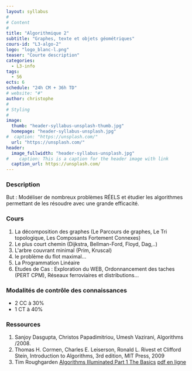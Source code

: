 ```yaml
---
layout: syllabus
#
# Content
#
title: "Algorithmique 2"
subtitle: "Graphes, texte et objets géométriques"
cours-id: "L3-algo-2"
logo: "logo_blanc-l.png"
teaser: "Courte description"
categories:
  - L3-info
tags:
  - S6
ects: 6
schedule: "24h CM + 36h TD"
# website: "#"
author: christophe
#
# Styling
#
image:
  thumb: "header-syllabus-unsplash-thumb.jpg"
  homepage: "header-syllabus-unsplash.jpg"
#  caption: "https://unsplash.com/"
  url: "https://unsplash.com/"
header:
  image_fullwidth: "header-syllabus-unsplash.jpg"
#    caption: This is a caption for the header image with link
  caption_url: https://unsplash.com/
---
```


###  Description ###

But : Modéliser de nombreux problèmes RÉELS et étudier les algorithmes permettant de
les résoudre avec une  grande efficacité.

<!-- ###  Calendrier ###
S6 -->

###  Cours ###
1. La décomposition des graphes (Le Parcours de graphes, Le Tri topologique,
    Les Composants Fortement Connexes)
2. Le plus court chemin (Dijkstra, Bellman-Ford, Floyd, Dag,..)
3. L'arbre couvrant minimal (Prim, Kruscal)
4. le problème du flot maximal…
5. La Programmation Linéaire
6. Etudes de Cas : Exploration du WEB, Ordonnancement des taches (PERT CPM), Réseaux ferroviaires et distributions…


###  Modalités de contrôle des connaissances ###

- 2 CC à 30%
- 1 CT à 40%

###  Ressources ###
1. Sanjoy Dasgupta, Christos Papadimitriou, Umesh Vazirani, Algorithms /2008.
2. Thomas H. Cormen, Charles E. Leiserson, Ronald L. Rivest et Clifford Stein,
Introduction to Algorithms, 3rd edition, MIT Press, 2009
3. Tim Roughgarden [Algorithms Illuminated Part 1 The Basics](https://www.amazon.com/dp/0999282905) [pdf en ligne](http://theory.stanford.edu/~tim/won1samplefinal.pdf)
